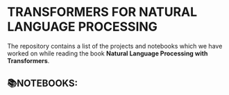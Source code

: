 # **TRANSFORMERS FOR NATURAL LANGUAGE PROCESSING**

The repository contains a list of the projects and notebooks which we have worked on while reading the book **Natural Language Processing with Transformers**.

## **📚NOTEBOOKS:**

